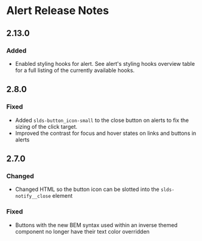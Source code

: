 <!-- Release notes authoring guidelines: http://keepachangelog.com/ -->

# Alert Release Notes

<!-- ## [Unreleased] -->

## 2.13.0

### Added

- Enabled styling hooks for alert. See alert's styling hooks overview table for a full listing of the currently available hooks.

## 2.8.0

### Fixed

- Added `slds-button_icon-small` to the close button on alerts to fix the sizing of the click target.
- Improved the contrast for focus and hover states on links and buttons in alerts

## 2.7.0

### Changed

- Changed HTML so the button icon can be slotted into the `slds-notify__close` element

### Fixed

- Buttons with the new BEM syntax used within an inverse themed component no longer have their text color overridden
